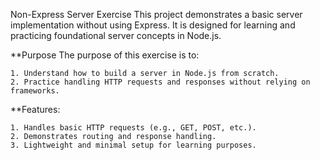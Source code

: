 Non-Express Server Exercise
This project demonstrates a basic server implementation without using Express. It is designed for learning and practicing foundational server concepts in Node.js.

**Purpose
The purpose of this exercise is to:

    1. Understand how to build a server in Node.js from scratch.
    2. Practice handling HTTP requests and responses without relying on frameworks.

**Features:

    1. Handles basic HTTP requests (e.g., GET, POST, etc.).
    2. Demonstrates routing and response handling.
    3. Lightweight and minimal setup for learning purposes.